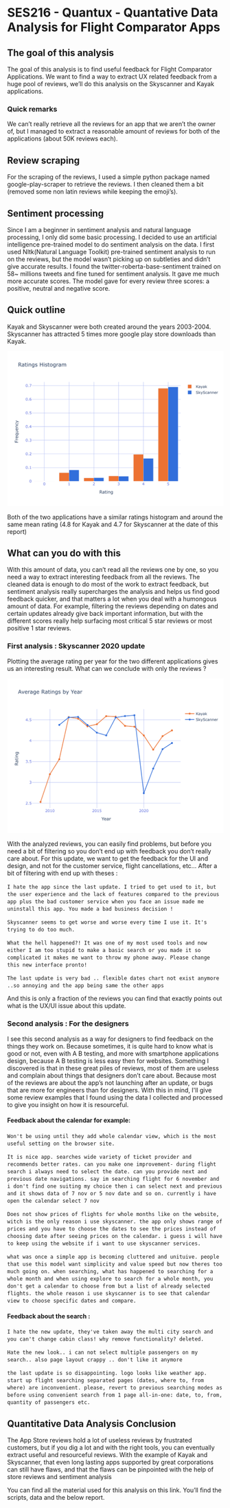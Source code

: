 # SES216 - Quantux - Quantative Data Analysis for Flight Comparator Apps

## The goal of this analysis
The goal of this analysis is to find useful feedback for Flight Comparator Applications. We want to find a way to extract UX related feedback from a huge pool of reviews, we’ll do this analysis on the Skyscanner and Kayak applications.


### Quick remarks
We can’t really retrieve all the reviews for an app that we aren’t the owner of, but I managed to extract a reasonable amount of reviews for both of the applications (about 50K reviews each). 


## Review scraping
For the scraping of the reviews, I used a simple python package named google-play-scraper to retrieve the reviews. I then cleaned them a bit (removed some non latin reviews while keeping the emoji’s).

## Sentiment processing
Since I am a beginner in sentiment analysis and natural language processing, I only did some basic processing.
I decided to use an artificial intelligence pre-trained model to do sentiment analysis on the data. I first used Nltk(Natural Language Toolkit) pre-trained sentiment analysis to run on the reviews, but the model wasn’t picking up on subtleties and didn’t give accurate results. I found the twitter-roberta-base-sentiment trained on 58~ millions tweets and fine tuned for sentiment analysis. It gave me much more accurate scores.
The model gave for every review three scores: a positive, neutral and  negative score.

## Quick outline


Kayak and Skyscanner were both created around the years 2003-2004. Skyscanner has attracted 5 times more google play store downloads than Kayak.

![Ratings Histogram](./analysis/average_rating_histogram.png)


Both of the two applications have a similar ratings histogram and around the same mean rating (4.8 for Kayak and 4.7 for Skyscanner at the date of this report)




## What can you do with this

With this amount of data, you can’t read all the reviews one by one, so you need a way to extract interesting feedback from all the reviews.
The cleaned data is enough to do most of the work to extract feedback, but sentiment analysis really supercharges the analysis and helps us find good feedback quicker, and that matters a lot when you deal with a humongous amount of data.
For example, filtering the reviews depending on dates and certain updates already give back important information, but with the different scores really help surfacing most critical 5 star reviews or most positive 1 star reviews.

### First analysis : Skyscanner 2020 update
Plotting the average rating per year for the two different applications gives us an interesting result. What can we conclude with only the reviews ?


![Ratings Histogram](./analysis/average_rating_per_year.png)


With the analyzed reviews, you can easily find problems, but before you need a bit of filtering so you don’t end up with feedback you don’t really care about. For this update, we want to get the feedback for the UI and design, and not for the customer service, flight cancellations, etc…
After a bit of filtering with end up with theses : 

```I hate the app since the last update. I tried to get used to it, but the user experience and the lack of features compared to the previous app plus the bad customer service when you face an issue made me uninstall this app. You made a bad business decision ! ```

```Skyscanner seems to get worse and worse every time I use it. It's trying to do too much.```

```What the hell happened?! It was one of my most used tools and now either I am too stupid to make a basic search or you made it so complicated it makes me want to throw my phone away. Please change this new interface pronto!```

```The last update is very bad .. flexible dates chart not exist anymore ..so annoying and the app being same the other apps```

And this is only a fraction of the reviews you can find that exactly points out what is the UX/UI issue about this update. 

### Second analysis : For the designers
I see this second analysis as a way for designers to find feedback on the things they work on. Because sometimes, it is quite hard to know what is good or not, even with A B testing, and more with smartphone applications design, because A B testing is less easy then for websites.
	Something I discovered is that in these great piles of reviews, most of them are useless and complain about things that designers don’t care about. Because most of the reviews are about the app’s not launching after an update, or bugs that are more for engineers than for designers.
With this in mind, I'll give some review examples that I found using the data I collected and processed to give you insight on how it is resourceful.

#### Feedback about the calendar for example: 

```Won't be using until they add whole calendar view, which is the most useful setting on the browser site. ```

```It is nice app. searches wide variety of ticket provider and recommends better rates. can you make one improvement- during flight search i always need to select the date. can you provide next and previous date navigations. say im searching flight for 6 november and i don't find one suiting my choice then i can select next and previous and it shows data of 7 nov or 5 nov date and so on. currently i have open the calendar select 7 nov```

```Does not show prices of flights for whole months like on the website, witch is the only reason i use skyscanner. the app only shows range of prices and you have to choose the dates to see the prices instead of choosing date after seeing prices on the calendar. i guess i will have to keep using the website if i want to use skyscanner services.```

```what was once a simple app is becoming cluttered and unituive. people that use this model want simplicity and value speed but now theres too much going on. when searching, what has happened to searching for a whole month and when using explore to search for a whole month, you don't get a calendar to choose from but a list of already selected flights. the whole reason i use skyscanner is to see that calendar view to choose specific dates and compare.```


#### Feedback about the search : 

 ```I hate the new update, they've taken away the multi city search and you can't change cabin class! why remove functionality? deleted.```

 ```Hate the new look.. i can not select multiple passengers on my search.. also page layout crappy .. don't like it anymore```

 ```the last update is so disappointing. logo looks like weather app. start up flight searching separated pages (dates, where to, from where) are inconvenient. please, revert to previous searching modes as before using convenient search from 1 page all-in-one: date, to, from, quantity of passengers etc.```

## Quantitative Data Analysis Conclusion
The App Store reviews hold a lot of useless reviews by frustrated customers, but if you dig a lot and with the right tools, you can eventually extract useful and resourceful reviews.
With the example of Kayak and Skyscanner, that even long lasting apps supported by great corporations can still have flaws, and that the flaws can be pinpointed with the help of store reviews and sentiment analysis

You can find all the material used for this analysis on this link. You’ll find the scripts, data and the below report.
